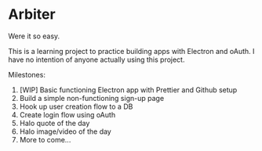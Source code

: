 # Arbiter
Were it so easy.

This is a learning project to practice building apps with Electron and oAuth. I have no intention of anyone actually using this project.

Milestones:
1. [WIP] Basic functioning Electron app with Prettier and Github setup
2. Build a simple non-functioning sign-up page
3. Hook up user creation flow to a DB
4. Create login flow using oAuth
5. Halo quote of the day
6. Halo image/video of the day
7. More to come...
